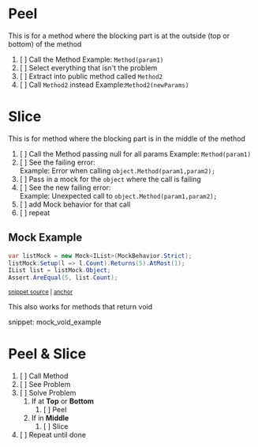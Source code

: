# Peel

This is for a method where the blocking part is at the outside
(top or bottom) of the method

1. [ ] Call the Method 
      Example: `Method(param1)`
2. [ ] Select everything that isn't the problem
3. [ ] Extract into public method called `Method2`
4. [ ] Call  `Method2` instead
      Example:`Method2(newParams)`

# Slice

This is for method where the blocking part is in the middle of the method

1. [ ] Call the Method passing null for all params
   Example: `Method(param1)`
2. [ ] See the failing error:  
       Example: Error when calling `object.Method(param1,param2);`
3. [ ] Pass in a mock for the `object` where the call is failing
4. [ ] See the new failing error:  
       Example: Unexpected call to `object.Method(param1,param2);`
5. [ ] add Mock behavior for that call
6. [ ] repeat 

## Mock Example

<!-- snippet: mock_example -->
<a id='snippet-mock_example'></a>
```cs
var listMock = new Mock<IList>(MockBehavior.Strict);
listMock.Setup(l => l.Count).Returns(5).AtMost(1);
IList list = listMock.Object;
Assert.AreEqual(5, list.Count);
```
<sup><a href='/PeelAndSlice.Tests/Examples/Examples.cs#L14-L19' title='Snippet source file'>snippet source</a> | <a href='#snippet-mock_example' title='Start of snippet'>anchor</a></sup>
<!-- endSnippet -->

This also works for methods that return void

snippet: mock_void_example

# Peel & Slice

1. [ ] Call Method
2. [ ] See Problem
3. [ ] Solve Problem
   1. If at **Top** or **Bottom**
      1. [ ] Peel
   2. If in **Middle** 
      1. [ ] Slice
4. [ ] Repeat until done
